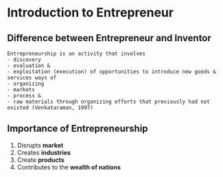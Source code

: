 # Introduction to Entrepreneur 

## Difference between Entrepreneur and Inventor

```
Entrepreneurship is an activity that involves
- discovery
- evaluation &
- exploitation (execution) of opportunities to introduce new goods & services ways of
- organizing
- markets
- process & 
- raw materials through organizing efforts that previously had not existed (Venkataraman, 1997)
```



## Importance of Entrepreneurship 

1. Disrupts **market**
2. Creates **industries**
3. Create **products**
4. Contributes to the **wealth of nations**